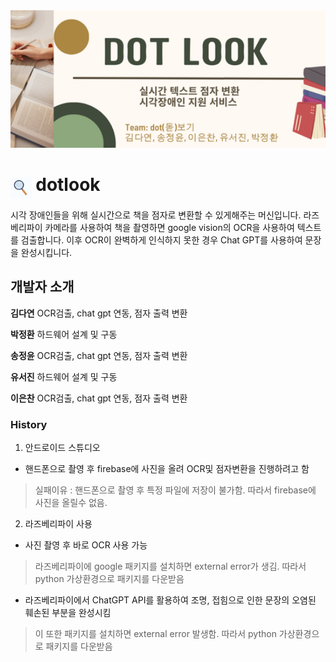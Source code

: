<img src="./dotlook_banner.png" alt="dotlook_banner" style="width:100%; height:220px; object-fit:cover;">

# <img src="./dotlook_image.jpg" style="vertical-align:middle; width:1.2em; height:1.2em; transform: translateY(0.1em);"> dotlook

시각 장애인들을 위해 실시간으로 책을 점자로 변환할 수 있게해주는 머신입니다. 라즈베리파이 카메라를 사용하여 책을 촬영하면 google vision의 OCR을 사용하여 텍스트를 검출합니다. 이후 OCR이 완벽하게 인식하지 못한 경우 Chat GPT를 사용하여 문장을 완성시킵니다.

## 개발자 소개
**김다연**  OCR검출, chat gpt 연동, 점자 출력 변환

**박정환**  하드웨어 설계 및 구동

**송정윤**  OCR검출, chat gpt 연동, 점자 출력 변환

**유서진**  하드웨어 설계 및 구동

**이은찬**  OCR검출, chat gpt 연동, 점자 출력 변환

### History
1. 안드로이드 스튜디오
  + 핸드폰으로 촬영 후 firebase에 사진을 올려 OCR및 점자변환을 진행하려고 함

> 실패이유 : 핸드폰으로 촬영 후 특정 파일에 저장이 불가함. 따라서 firebase에 사진을 올릴수 없음.
2. 라즈베리파이 사용

+ 사진 촬영 후 바로 OCR 사용 가능
> 라즈베리파이에 google 패키지를 설치하면 external error가 생김. 따라서 python 가상환경으로 패키지를 다운받음

+ 라즈베리파이에서 ChatGPT API를 활용하여 조명, 접힘으로 인한 문장의 오염된 훼손된 부분을 완성시킴
> 이 또한 패키지를 설치하면 external error 발생함. 따라서 python 가상환경으로 패키지를 다운받음

